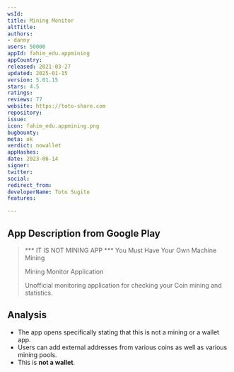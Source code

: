 ```yaml
---
wsId: 
title: Mining Monitor
altTitle: 
authors:
- danny
users: 50000
appId: fahim_edu.appmining
appCountry: 
released: 2021-03-27
updated: 2025-01-15
version: 5.01.15
stars: 4.5
ratings: 
reviews: 77
website: https://toto-share.com
repository: 
issue: 
icon: fahim_edu.appmining.png
bugbounty: 
meta: ok
verdict: nowallet
appHashes: 
date: 2023-06-14
signer: 
twitter: 
social: 
redirect_from: 
developerName: Toto Sugito
features: 

---
```


## App Description from Google Play 

> *** IT IS NOT MINING APP ***
> You Must Have Your Own Machine Mining
>
> Mining Monitor Application
>
> Unofficial monitoring application for checking your Coin mining and statistics.

## Analysis 

- The app opens specifically stating that this is not a mining or a wallet app. 
- Users can add external addresses from various coins as well as various mining pools. 
- This is **not a wallet**. 
